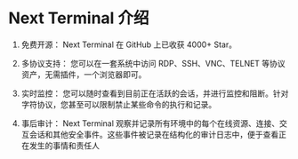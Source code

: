 # Next Terminal 介绍

1. 免费开源： Next Terminal 在 GitHub 上已收获 4000+ Star。
2. 多协议支持： 您可以在一套系统中访问 RDP、SSH、VNC、TELNET 等协议资产，无需插件，一个浏览器即可。

3. 实时监控： 您可以随时查看到目前正在活跃的会话，并进行监控和阻断。针对字符协议，您甚至可以限制禁止某些命令的执行和记录。

4. 事后审计： Next Terminal 观察并记录所有环境中的每个在线资源、连接、交互会话和其他安全事件。这些事件被记录在结构化的审计日志中，便于查看正在发生的事情和责任人